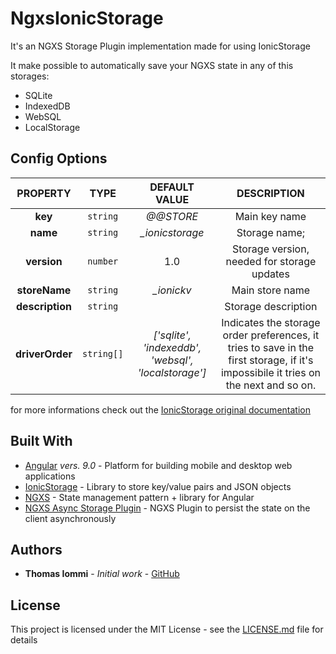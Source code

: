 # NgxsIonicStorage

It's an NGXS Storage Plugin implementation made for using IonicStorage

It make possible to automatically save your NGXS state in any of this storages:

 * SQLite
 * IndexedDB
 * WebSQL
 * LocalStorage

## Config Options

| PROPERTY | TYPE | DEFAULT VALUE | DESCRIPTION |
|:--------:|:----:|:-------------:|:-----------:|
| __key__ | `string` | _@@STORE_ | Main key name |
| __name__ | `string` | _\_ionicstorage_ | Storage name;
| __version__ | `number` | 1.0 | Storage version, needed for storage updates |
| __storeName__ | `string` | _\_ionickv_ | Main store name | 
| __description__ | `string` | | Storage description |
| __driverOrder__ | `string[]` | _\['sqlite', 'indexeddb', 'websql', 'localstorage']_ | Indicates the storage order preferences, it tries to save in the first storage, if it's impossibile it tries on the next and so on. |

for more informations check out the [IonicStorage original documentation](https://www.ngxs.io/plugins/storage#options)

## Built With

* [Angular](https://angular.io/) _vers. 9.0_ - Platform for building mobile and desktop web applications
* [IonicStorage](https://ionicframework.com/docs/angular/storage) - Library to store key/value pairs and JSON objects 
* [NGXS](https://www.ngxs.io/) - State management pattern + library for Angular
* [NGXS Async Storage Plugin](https://github.com/ngxs-labs/async-storage-plugin) - NGXS Plugin to persist the state on the client asynchronously

## Authors 

* __Thomas Iommi__ - _Initial work_ - [GitHub](https://github.com/ThomasIommi)

## License

This project is licensed under the MIT License - see the [LICENSE.md](./LICENCE.md) file for details
